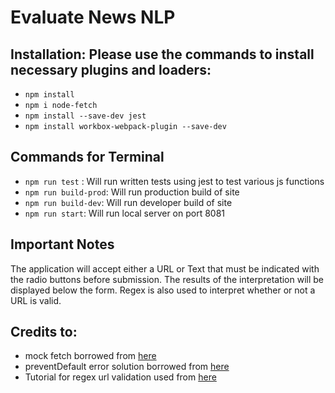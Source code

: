 # Evaluate News NLP

## Installation: Please use the commands to install necessary plugins and loaders:
* `npm install`
* `npm i node-fetch`
* `npm install --save-dev jest`
* `npm install workbox-webpack-plugin --save-dev`

## Commands for Terminal
* `npm run test` : Will run written tests using jest to test various js functions
* `npm run build-prod`: Will run production build of site
* `npm run build-dev`: Will run developer build of site
* `npm run start`: Will run local server on port 8081

## Important Notes
The application will accept either a URL or Text that must be indicated with the radio buttons before submission. The results of the interpretation will be displayed below the form. Regex is also used to interpret whether or not a URL is valid.

## Credits to:
* mock fetch borrowed from [here](https://www.leighhalliday.com/mock-fetch-jest)
* preventDefault error solution borrowed from [here](https://knowledge.udacity.com/questions/325789)
* Tutorial for regex url validation used from [here](https://www.geeksforgeeks.org/how-to-validate-url-using-regular-expression-in-javascript/)
